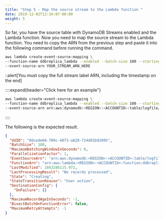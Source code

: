 ```yaml
---
title: "Step 5 - Map the source stream to the Lambda function "
date: 2019-12-02T12:34:07-08:00
weight: 5
---
```


So far, you have the source table with DynamoDB Streams enabled and the Lambda function. Now you need to map the source stream to the Lambda function.
You need to copy the ARN from the previous step and paste it into the following command before running the command.

```bash
aws lambda create-event-source-mapping \
--function-name ddbreplica_lambda --enabled --batch-size 100 --starting-position TRIM_HORIZON \
--event-source-arn YOUR_STREAM_ARN_HERE
```

::alert[You must copy the full stream label ARN, including the timestamp on the end]

::::expand{header="Click here for an example"}
```bash
aws lambda create-event-source-mapping \
--function-name ddbreplica_lambda --enabled --batch-size 100 --starting-position TRIM_HORIZON \
--event-source-arn arn:aws:dynamodb:<REGION>:<ACCOUNTID>:table/logfile/stream/2021-12-31T00:00:00.000
```
::::

The following is the expected result.

```json
{
  "UUID": "0dcede66-709c-4073-a628-724d01b92095",
  "BatchSize": 100,
  "MaximumBatchingWindowInSeconds": 0,
  "ParallelizationFactor": 1,
  "EventSourceArn": "arn:aws:dynamodb:<REGION>:<ACCOUNTID>:table/logfile/stream/2021-12-31T00:00:00.000",
  "FunctionArn": "arn:aws:lambda:<REGION>:<ACCOUNTID>:function:ddbreplica_lambda",
  "LastModified": 1663286115.972,
  "LastProcessingResult": "No records processed",
  "State": "Creating",
  "StateTransitionReason": "User action",
  "DestinationConfig": {
    "OnFailure": {}
  },
  "MaximumRecordAgeInSeconds": -1,
  "BisectBatchOnFunctionError": false,
  "MaximumRetryAttempts": -1
}
```
